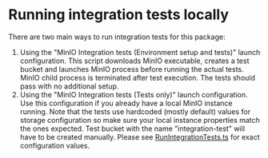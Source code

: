 # Running integration tests locally

There are two main ways to run integration tests for this package:
1. Using the "MinIO Integration tests (Environment setup and tests)" launch configuration. This script downloads MinIO executable, creates a test bucket and launches MinIO process before running the actual tests. MinIO child process is terminated after test execution. The tests should pass with no additional setup.
2. Using the "MinIO Integration tests (Tests only)" launch configuration. Use this configuration if you already have a local MinIO instance running. Note that the tests use hardcoded (mostly default) values for storage configuration so make sure your local instance properties match the ones expected. Test bucket with the name "integration-test" will have to be created manually. Please see [RunIntegrationTests.ts](./RunIntegrationTests.ts) for exact configuration values.
